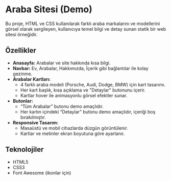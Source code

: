 # Araba Sitesi (Demo)
Bu proje, HTML ve CSS kullanılarak farklı araba markalarını ve modellerini görsel olarak sergileyen, kullanıcıya temel bilgi ve detay sunan statik bir web sitesi örneğidir.

## Özellikler
- **Anasayfa:** Arabalar ve site hakkında kısa bilgi.  
- **Navbar:** Ev, Arabalar, Hakkımızda, İçerik gibi bağlantılar ile kolay gezinme.  
- **Arabalar Kartları:**
  - 4 farklı araba modeli (Porsche, Audi, Dodge, BMW) için kart tasarımı.
  - Her kart başlık, kısa açıklama ve "Detaylar" butonunu içerir.
  - Kartlar hover ile animasyonlu görsel efektler sunar.
- **Butonlar:**
  - “Tüm Arabalar” butonu demo amaçlıdır.
  - Her kartın içindeki “Detaylar” butonu demo amaçlıdır, içeriği boş bırakılmıştır.
- **Responsive Tasarım:**
  - Masaüstü ve mobil cihazlarda düzgün görüntülenir.
  - Kartlar ve metinler ekran boyutuna göre ayarlanır.

## Teknolojiler
- HTML5  
- CSS3  
- Font Awesome (ikonlar için)  
